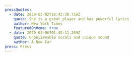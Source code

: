 ```yaml
---
pressQuotes:
  - date: 2020-03-02T16:42:30.758Z
    quote: She is a great player and has powerful lyrics
    author: New York Times
    featuredOnHome: true
  - date: 2020-03-06T01:48:11.209Z
    quote: Unbelievable vocals and unique sound
    author: A New Car
press: Press
---
```


